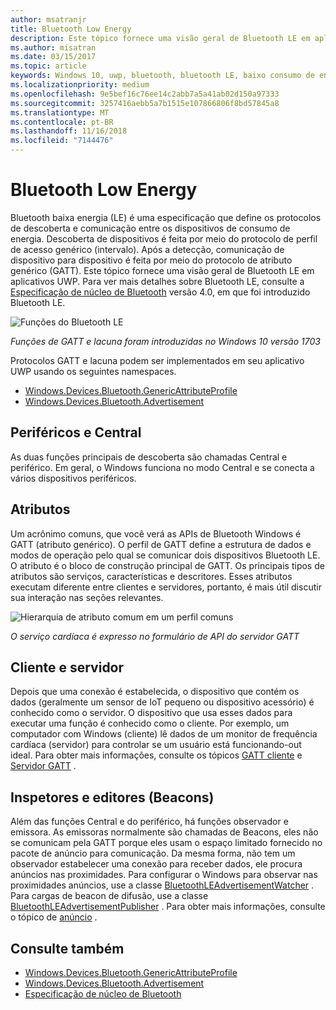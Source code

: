 ```yaml
---
author: msatranjr
title: Bluetooth Low Energy
description: Este tópico fornece uma visão geral de Bluetooth LE em aplicativos UWP.
ms.author: misatran
ms.date: 03/15/2017
ms.topic: article
keywords: Windows 10, uwp, bluetooth, bluetooth LE, baixo consumo de energia, gatt, lacuna, central, periférico, cliente, servidor, Inspetor, fornecedor
ms.localizationpriority: medium
ms.openlocfilehash: 9e5bef16c76ee14c2abb7a5a41ab02d150a97333
ms.sourcegitcommit: 3257416aebb5a7b1515e107866806f8bd57845a8
ms.translationtype: MT
ms.contentlocale: pt-BR
ms.lasthandoff: 11/16/2018
ms.locfileid: "7144476"
---
```

# <a name="bluetooth-low-energy"></a>Bluetooth Low Energy
Bluetooth baixa energia (LE) é uma especificação que define os protocolos de descoberta e comunicação entre os dispositivos de consumo de energia. Descoberta de dispositivos é feita por meio do protocolo de perfil de acesso genérico (intervalo). Após a detecção, comunicação de dispositivo para dispositivo é feita por meio do protocolo de atributo genérico (GATT). Este tópico fornece uma visão geral de Bluetooth LE em aplicativos UWP. Para ver mais detalhes sobre Bluetooth LE, consulte a [Especificação de núcleo de Bluetooth](https://www.bluetooth.com/specifications/bluetooth-core-specification) versão 4.0, em que foi introduzido Bluetooth LE. 

![Funções do Bluetooth LE](images/gatt-roles.png)

*Funções de GATT e lacuna foram introduzidas no Windows 10 versão 1703*

Protocolos GATT e lacuna podem ser implementados em seu aplicativo UWP usando os seguintes namespaces.
- [Windows.Devices.Bluetooth.GenericAttributeProfile](https://docs.microsoft.com/en-us/uwp/api/windows.devices.bluetooth.genericattributeprofile)
- [Windows.Devices.Bluetooth.Advertisement](https://docs.microsoft.com/en-us/uwp/api/windows.devices.bluetooth.genericattributeprofile)

## <a name="central-and-peripheral"></a>Periféricos e Central
As duas funções principais de descoberta são chamadas Central e periférico. Em geral, o Windows funciona no modo Central e se conecta a vários dispositivos periféricos. 

## <a name="attributes"></a>Atributos
Um acrônimo comuns, que você verá as APIs de Bluetooth Windows é GATT (atributo genérico). O perfil de GATT define a estrutura de dados e modos de operação pelo qual se comunicar dois dispositivos Bluetooth LE. O atributo é o bloco de construção principal de GATT. Os principais tipos de atributos são serviços, características e descritores. Esses atributos executam diferente entre clientes e servidores, portanto, é mais útil discutir sua interação nas seções relevantes. 

![Hierarquia de atributo comum em um perfil comuns](images/gatt-service.png)

*O serviço cardíaca é expresso no formulário de API do servidor GATT*

## <a name="client-and-server"></a>Cliente e servidor
Depois que uma conexão é estabelecida, o dispositivo que contém os dados (geralmente um sensor de IoT pequeno ou dispositivo acessório) é conhecido como o servidor. O dispositivo que usa esses dados para executar uma função é conhecido como o cliente. Por exemplo, um computador com Windows (cliente) lê dados de um monitor de frequência cardíaca (servidor) para controlar se um usuário está funcionando-out ideal. Para obter mais informações, consulte os tópicos [GATT cliente](gatt-client.md) e [Servidor GATT](gatt-server.md) .

## <a name="watchers-and-publishers-beacons"></a>Inspetores e editores (Beacons)
Além das funções Central e do periférico, há funções observador e emissora. As emissoras normalmente são chamadas de Beacons, eles não se comunicam pela GATT porque eles usam o espaço limitado fornecido no pacote de anúncio para comunicação. Da mesma forma, não tem um observador estabelecer uma conexão para receber dados, ele procura anúncios nas proximidades. Para configurar o Windows para observar nas proximidades anúncios, use a classe [BluetoothLEAdvertisementWatcher](https://docs.microsoft.com/en-us/uwp/api/windows.devices.bluetooth.advertisement.bluetoothleadvertisementwatcher) . Para cargas de beacon de difusão, use a classe [BluetoothLEAdvertisementPublisher](https://docs.microsoft.com/en-us/uwp/api/windows.devices.bluetooth.advertisement.bluetoothleadvertisementpublisher) . Para obter mais informações, consulte o tópico de [anúncio](ble-beacon.md) .

## <a name="see-also"></a>Consulte também
- [Windows.Devices.Bluetooth.GenericAttributeProfile](https://docs.microsoft.com/en-us/uwp/api/windows.devices.bluetooth.genericattributeprofile)
- [Windows.Devices.Bluetooth.Advertisement](https://docs.microsoft.com/en-us/uwp/api/windows.devices.bluetooth.genericattributeprofile)
- [Especificação de núcleo de Bluetooth](https://www.bluetooth.com/specifications/bluetooth-core-specification)